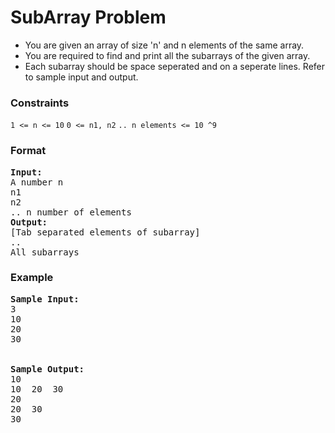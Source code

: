 <h1>SubArray Problem</h1>

<div>
  <ul>
    <li>You are given an array of size 'n' and n elements of the same array.</li>
    <li>You are required to find and print all the subarrays of the given array. </li>
    <li>Each subarray should be space seperated and on a seperate lines. Refer to sample input and output.</li>
  </ul>
</div>

<h3>Constraints</h3>
<code>1 <= n <= 10</code>
<code>0 <= n1, n2</code>
<code>.. n elements <= 10 ^9</code>

<h3>Format</h3>
<pre>
<strong>Input:</strong>
A number n
n1
n2
.. n number of elements
<strong>Output:</strong>
[Tab separated elements of subarray]
..
All subarrays
</pre>

<h3>Example</h3>
<pre>
<strong>Sample Input:</strong>
3
10
20
30
<br>
<strong>Sample Output:</strong>
10
10  20  30
20
20  30
30
</pre>
